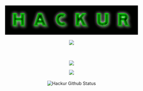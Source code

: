 <p align="center">
    <a href="https://hackur.netlify.app" title="👋 Hey there, I am Hackur">
        <img src="hackur.gif"/>
    </a>
</p>

<p align="center">
    <img src="https://img.shields.io/badge/Hackur-Amateurs%20hack%20systems%2Cprofessionals%20hack%20people.-green" />
</p>

</br>

 <p align="center">
<img align="center" src="https://github-readme-stats.anuraghazra1.vercel.app/api/top-langs/?username=Hackur1029&layout=compact&theme=material-palenight" />

</p>
<p align="center">
<!--GitHub streak stats-->
<img height="180em" src="https://github-readme-streak-stats.herokuapp.com/?user=Hackur1029&layout=compact&theme=material-palenight" />
    
   </p>
<p align="center">
<img align="center" src="https://github-readme-stats.anuraghazra1.vercel.app/api?username=Hackur1029&show_icons=true&include_all_commits=true&theme=material-palenight" alt="Hackur Github Status" />
</p>
